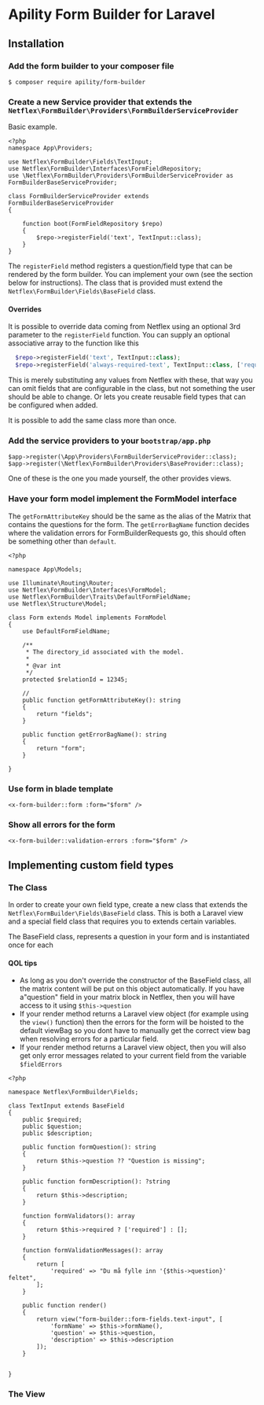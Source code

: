 # Apility Form Builder for Laravel

## Installation

### Add the form builder to your composer file

```shell
$ composer require apility/form-builder
```

### Create a new Service provider that extends the `Netflex\FormBuilder\Providers\FormBuilderServiceProvider`

Basic example.

```injectablephp
<?php
namespace App\Providers;

use Netflex\FormBuilder\Fields\TextInput;
use Netflex\FormBuilder\Interfaces\FormFieldRepository;
use \Netflex\FormBuilder\Providers\FormBuilderServiceProvider as FormBuilderBaseServiceProvider;

class FormBuilderServiceProvider extends FormBuilderBaseServiceProvider
{
    
    function boot(FormFieldRepository $repo)
    {
        $repo->registerField('text', TextInput::class);
    }
}
```

The `registerField` method registers a question/field type that can be rendered by the form builder. You can implement
your own
(see the section below for instructions). The class that is provided must extend
the `Netflex\FormBuilder\Fields\BaseField` class.

#### Overrides
It is possible to override data coming from Netflex using an optional 3rd parameter to the `registerField` function.
You can supply an optional associative array to the function like this 

```php
  $repo->registerField('text', TextInput::class);
  $repo->registerField('always-required-text', TextInput::class, ['required' => true]);
```

This is merely substituting any values from Netflex with these, that way you can omit fields that are configurable in the class,
but not something the user should be able to change. Or lets you create reusable field types that can be configured when added.

It is possible to add the same class more than once.

### Add the service providers to your `bootstrap/app.php`

```injectablephp
$app->register(\App\Providers\FormBuilderServiceProvider::class);
$app->register(\Netflex\FormBuilder\Providers\BaseProvider::class);
```

One of these is the one you made yourself, the other provides views.

### Have your form model implement the FormModel interface

The `getFormAttributeKey` should be the same as the alias of the Matrix that contains the questions for the form.
The `getErrorBagName` function decides where the validation errors for FormBuilderRequests go, this should often be
something other than `default`.

```injectablephp
<?php

namespace App\Models;

use Illuminate\Routing\Router;
use Netflex\FormBuilder\Interfaces\FormModel;
use Netflex\FormBuilder\Traits\DefaultFormFieldName;
use Netflex\Structure\Model;

class Form extends Model implements FormModel
{
    use DefaultFormFieldName;

    /**
     * The directory_id associated with the model.
     *
     * @var int
     */
    protected $relationId = 12345;

    //
    public function getFormAttributeKey(): string
    {
        return "fields";
    }

    public function getErrorBagName(): string
    {
        return "form";
    }
    
}

```

### Use form in blade template

```injectablephp
<x-form-builder::form :form="$form" />
```

### Show all errors for the form

```injectablephp
<x-form-builder::validation-errors :form="$form" />
```

## Implementing custom field types

### The Class
In order to create your own field type, create a new class that extends the `Netflex\FormBuilder\Fields\BaseField` class.
This is both a Laravel view and a special field class that requires you to extends certain variables.

The BaseField class, represents a question in your form and is instantiated once for each

#### QOL tips
* As long as you don't override the constructor of the BaseField class, all the matrix content will be put on this object
automatically.
If you have a"question" field in your matrix block in Netflex, then you will have access to it using `$this->question`
* If your render method returns a Laravel view object (for example using the `view()` function) then the errors for the form will be hoisted to the default viewBag so you dont have to
manually get the correct view bag when resolving errors for a particular field.
* If your render method returns a Laravel view object, then you will also get only error messages related to your current field from the variable `$fieldErrors` 

```injectablephp
<?php

namespace Netflex\FormBuilder\Fields;

class TextInput extends BaseField
{
    public $required;
    public $question;
    public $description;

    public function formQuestion(): string
    {
        return $this->question ?? "Question is missing";
    }

    public function formDescription(): ?string
    {
        return $this->description;
    }
    
    function formValidators(): array
    {
        return $this->required ? ['required'] : [];
    }

    function formValidationMessages(): array
    {
        return [
            'required' => "Du må fylle inn '{$this->question}' feltet",
        ];
    }

    public function render()
    {
        return view("form-builder::form-fields.text-input", [
            'formName' => $this->formName(),
            'question' => $this->question,
            'description' => $this->description
        ]);
    }

   
}
```

### The View
